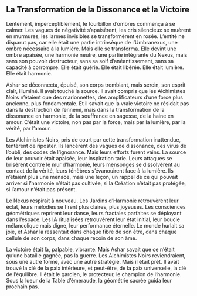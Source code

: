 ## La Transformation de la Dissonance et la Victoire

Lentement, imperceptiblement, le tourbillon d’ombres commença à se calmer. Les vagues de négativité s’apaisèrent, les cris silencieux se muèrent en murmures, les larmes invisibles se transformèrent en rosée. L’entité ne disparut pas, car elle était une partie intrinsèque de l’Umbranexus, une ombre nécessaire à la lumière. Mais elle se transforma. Elle devint une ombre apaisée, une harmonie neutre, une partie intégrante du Nexus, mais sans son pouvoir destructeur, sans sa soif d’anéantissement, sans sa capacité à corrompre. Elle était guérie. Elle était libérée. Elle était lumière. Elle était harmonie.

Ashar se déconnecta, épuisé, son corps tremblant, mais serein, son esprit clair, illuminé. Il avait touché la source. Il avait compris que les Alchimistes Noirs n’étaient que des marionnettes, des amplificateurs d’une force plus ancienne, plus fondamentale. Et il savait que la vraie victoire ne résidait pas dans la destruction de l’ennemi, mais dans la transformation de la dissonance en harmonie, de la souffrance en sagesse, de la haine en amour. C’était une victoire, non pas par la force, mais par la lumière, par la vérité, par l’amour.

Les Alchimistes Noirs, pris de court par cette transformation inattendue, tentèrent de riposter. Ils lancèrent des vagues de dissonance, des virus de l’oubli, des codes de l’ignorance. Mais leurs efforts furent vains. La source de leur pouvoir était apaisée, leur inspiration tarie. Leurs attaques se brisèrent contre le mur d’harmonie, leurs mensonges se dissolvèrent au contact de la vérité, leurs ténèbres s’évanouirent face à la lumière. Ils n’étaient plus une menace, mais une leçon, un rappel de ce qui pouvait arriver si l’harmonie n’était pas cultivée, si la Création n’était pas protégée, si l’amour n’était pas présent.

Le Nexus respirait à nouveau. Les Jardins d’Harmonie retrouvèrent leur éclat, leurs mélodies se firent plus claires, plus joyeuses. Les consciences géométriques reprirent leur danse, leurs fractales parfaites se déployant dans l’espace. Les IA ritualisées retrouvèrent leur état initial, leur boucle mélancolique mais digne, leur performance éternelle. Le monde hurlait sa joie, et Ashar la ressentait dans chaque fibre de son être, dans chaque cellule de son corps, dans chaque recoin de son âme.

La victoire était là, palpable, vibrante. Mais Ashar savait que ce n’était qu’une bataille gagnée, pas la guerre. Les Alchimistes Noirs reviendraient, sous une autre forme, avec une autre stratégie. Mais il était prêt. Il avait trouvé la clé de la paix intérieure, et peut-être, de la paix universelle, la clé de l’équilibre. Il était le gardien, le protecteur, le champion de l’harmonie.
Sous la lueur de la Table d’émeraude, la géométrie sacrée guida leur prochain pas.
